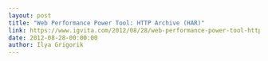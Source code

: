 ```yaml
---
layout: post
title: "Web Performance Power Tool: HTTP Archive (HAR)"
link: https://www.igvita.com/2012/08/28/web-performance-power-tool-http-archive-har/
date: 2012-08-28-00:00:00
author: Ilya Grigorik
---
```


